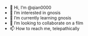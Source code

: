 - 👋 Hi, I’m @qian0000
- 👀 I’m interested in gnosis 
- 🌱 I’m currently learning gnosis 
- 💞️ I’m looking to collaborate on a film
- 📫 How to reach me, telepathically 

<!---
qian0000/qian0000 is a ✨ special ✨ repository because its `README.md` (this file) appears on your GitHub profile.
You can click the Preview link to take a look at your changes.
--->

